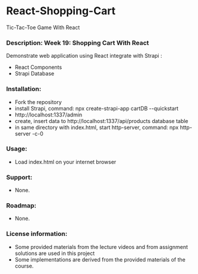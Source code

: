 # React-Shopping-Cart
Tic-Tac-Toe Game With React

### **Description**: Week 19: Shopping Cart With React
<p>Demonstrate web application using React integrate with Strapi :<p>
<ul>
  <li>React Components</li>
  <li>Strapi Database</li>
</ul>

### **Installation**:
<ul>
  <li>Fork the repository</li>
  <li>install Strapi, command: npx create-strapi-app cartDB --quickstart</li>
  <li>http://localhost:1337/admin</li>
  <li>create, insert data to http://localhost:1337/api/products database table
  <li>in same directory with index.html, start http-server, command: npx http-server -c-0</li>
</ul>

### **Usage**:
<ul>
  <li>Load index.html on your internet browser</li>
</ul>

### **Support**:
<ul><li>None.</li></ul>

### **Roadmap**:
<ul><li>None.</li></ul>

### **License information**:
<ul>
  <li>Some provided materials from the lecture videos and from assignment solutions are used in this project</li>
  <li>Some implementations are derived from the provided materials of the course.</li>
</ul>
